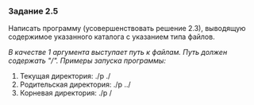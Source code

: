 ### Задание 2.5
Написать программу (усовершенствовать решение 2.3), выводящую содержимое указанного каталога с указанием типа файлов.

*В качестве 1 аргумента выступает путь к файлам. Путь должен содержать "/".*
*Примеры запуска программы:*
1. Текущая директория: ./p ./
1. Родительская директория: ./p ../
1. Корневая директория: ./p /
